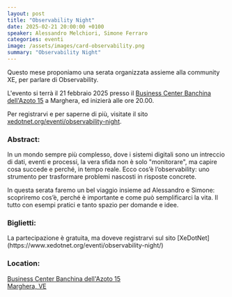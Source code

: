 ```yaml
---
layout: post
title: "Observability Night"
date: 2025-02-21 20:00:00 +0100
speaker: Alessandro Melchiori, Simone Ferraro
categories: eventi
image: /assets/images/card-observability.png
summary: "Observability Night"
---
```


Questo mese proponiamo una serata organizzata assieme alla community XE, per parlare di Observability.

L'evento si terrà il 21 febbraio 2025 presso il [Business Center Banchina dell'Azoto 15](https://www.google.it/maps/place/Business+Center+Banchina+dell'Azoto+15/@45.4687517,12.2178747,14z/data=!4m16!1m9!4m8!1m0!1m6!1m2!1s0x477eb6a25582160f:0xe52226cc25252d8f!2sBusiness+center+Banchina+dell'azoto+15,+Via+Banchina+dell'+Azoto,+15,+30175+Marghera+VE!2m2!1d12.2364807!2d45.4678916!3m5!1s0x477eb6a25582160f:0xe52226cc25252d8f!8m2!3d45.4678916!4d12.2364807!16s%2Fg%2F11c0xyt20k?entry=ttu&g_ep=EgoyMDI1MDEyOS4xIKXMDSoASAFQAw%3D%3D) a Marghera, ed inizierà alle ore 20.00.

Per registrarvi e per saperne di più, visitate il sito [xedotnet.org/eventi/observability-night](https://www.xedotnet.org/eventi/observability-night).

<h3>Abstract:</h3>

In un mondo sempre più complesso, dove i sistemi digitali sono un intreccio di dati, eventi e processi, la vera sfida non è solo "monitorare", ma capire cosa succede e perché, in tempo reale. Ecco cos’è l’observability: uno strumento per trasformare problemi nascosti in risposte concrete.

In questa serata faremo un bel viaggio insieme ad Alessandro e Simone: scopriremo cos’è, perché è importante e come può semplificarci la vita. Il tutto con esempi pratici e tanto spazio per domande e idee.

<a id="tickets"></a>

<h3>Biglietti:</h3>
La partecipazione è gratuita, ma doveve registrarvi sul sito [XeDotNet](https://www.xedotnet.org/eventi/observability-night/)

<a id="location"></a>

<h3>Location:</h3>

[Business Center Banchina dell'Azoto 15<br />Marghera, VE](https://www.google.it/maps/place/Business+Center+Banchina+dell'Azoto+15/@45.4687517,12.2178747,14z/data=!4m16!1m9!4m8!1m0!1m6!1m2!1s0x477eb6a25582160f:0xe52226cc25252d8f!2sBusiness+center+Banchina+dell'azoto+15,+Via+Banchina+dell'+Azoto,+15,+30175+Marghera+VE!2m2!1d12.2364807!2d45.4678916!3m5!1s0x477eb6a25582160f:0xe52226cc25252d8f!8m2!3d45.4678916!4d12.2364807!16s%2Fg%2F11c0xyt20k?entry=ttu&g_ep=EgoyMDI1MDEyOS4xIKXMDSoASAFQAw%3D%3D)
